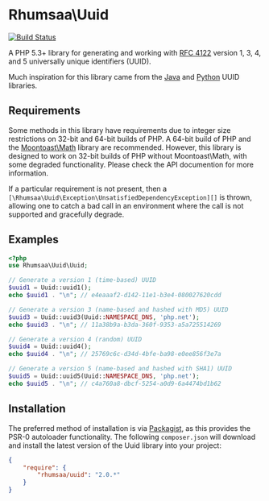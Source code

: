 # Rhumsaa\Uuid

[![Build Status](https://secure.travis-ci.org/ramsey/uuid.png)](http://travis-ci.org/ramsey/uuid)

A PHP 5.3+ library for generating and working with [RFC 4122][rfc4122] version
1, 3, 4, and 5 universally unique identifiers (UUID).

Much inspiration for this library came from the [Java][javauuid] and
[Python][pyuuid] UUID libraries.

## Requirements

Some methods in this library have requirements due to integer size restrictions
on 32-bit and 64-bit builds of PHP. A 64-bit build of PHP and the [Moontoast\Math][]
library are recommended. However, this library is designed to work on 32-bit
builds of PHP without Moontoast\Math, with some degraded functionality. Please
check the API documention for more information.

If a particular requirement is not present, then a `[\Rhumsaa\Uuid\Exception\UnsatisfiedDependencyException][]`
is thrown, allowing one to catch a bad call in an environment where the call is
not supported and gracefully degrade.

## Examples

```php
<?php
use Rhumsaa\Uuid\Uuid;

// Generate a version 1 (time-based) UUID
$uuid1 = Uuid::uuid1();
echo $uuid1 . "\n"; // e4eaaaf2-d142-11e1-b3e4-080027620cdd

// Generate a version 3 (name-based and hashed with MD5) UUID
$uuid3 = Uuid::uuid3(Uuid::NAMESPACE_DNS, 'php.net');
echo $uuid3 . "\n"; // 11a38b9a-b3da-360f-9353-a5a725514269

// Generate a version 4 (random) UUID
$uuid4 = Uuid::uuid4();
echo $uuid4 . "\n"; // 25769c6c-d34d-4bfe-ba98-e0ee856f3e7a

// Generate a version 5 (name-based and hashed with SHA1) UUID
$uuid5 = Uuid::uuid5(Uuid::NAMESPACE_DNS, 'php.net');
echo $uuid5 . "\n"; // c4a760a8-dbcf-5254-a0d9-6a4474bd1b62
```

## Installation

The preferred method of installation is via [Packagist][], as this provides
the PSR-0 autoloader functionality. The following `composer.json` will download
and install the latest version of the Uuid library into your project:

```json
{
    "require": {
        "rhumsaa/uuid": "2.0.*"
    }
}
```


[rfc4122]: http://tools.ietf.org/html/rfc4122
[javauuid]: http://docs.oracle.com/javase/6/docs/api/java/util/UUID.html
[pyuuid]: http://docs.python.org/3/library/uuid.html
[packagist]: http://packagist.org/
[moontoast\math]: https://github.com/moontoast/math
